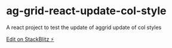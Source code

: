 # ag-grid-react-update-col-style

A react project to test the update of aggrid update of col styles

[Edit on StackBlitz ⚡️](https://stackblitz.com/edit/ag-grid-react-hello-world-1fe2u8)
